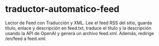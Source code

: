 # traductor-automatico-feed
Lector de Feed con Traducción y XML. Lee el feed RSS del sitio, guarda título, enlace y descripción en feed.txt, traduce el título y la descripción usando la API de OpenAI y genera un archivo feed.xml. Además, redirige /en/feed a feed.xml.
